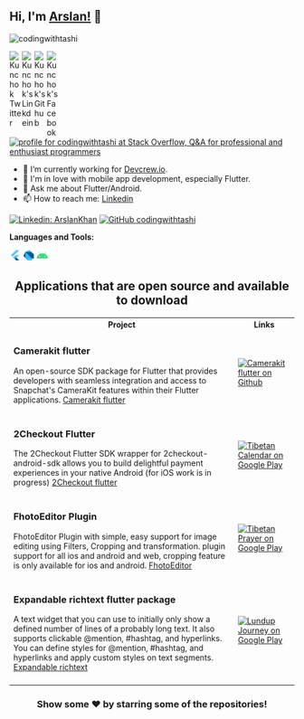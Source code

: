 ## Hi, I'm [Arslan!](http://arslanniazi.com/) 👋

<p align="left"> <img src="https://komarev.com/ghpvc/?username=codingwithtashi&label=Views&color=blue&style=plastic" alt="codingwithtashi" /> </p>

<a href="https://stackoverflow.com/users/2849458/m-arslankhan">
  <img align="left" alt="Kunchok Twitter" width="22px" src="https://cdn.jsdelivr.net/npm/simple-icons@v3/icons/twitter.svg" />
</a>
<a href="https://pk.linkedin.com/in/muhammad-arslan-khan">
  <img align="left" alt="Kunchok's Linkdein" width="22px" src="https://cdn.jsdelivr.net/npm/simple-icons@v3/icons/linkedin.svg" />
</a>
<a href="https://github.com/MuhammamdArslanKhan">
  <img align="left" alt="Kunchok's Github" width="22px" src="https://cdn.jsdelivr.net/npm/simple-icons@v3/icons/github.svg" />
</a>
<a href="https://www.facebook.com/Muhammad.Arslan.Niazi">
  <img align="left" alt="Kunchok's Facebook" width="22px" src="https://cdn.jsdelivr.net/npm/simple-icons@v3/icons/facebook.svg" />
</a>

<br/>
<br/>

<a href="https://stackoverflow.com/users/2849458/m-arslankhan"><img src="https://stackoverflow.com/users/flair/2849458.png" width="208" height="58" alt="profile for codingwithtashi at Stack Overflow, Q&amp;A for professional and enthusiast programmers" title="profile for codingwithtashi at Stack Overflow, Q&amp;A for professional and enthusiast programmers"></a>

- 🔭 I’m currently working for [Devcrew.io](https://devcrew.io/).
- 🌱 I'm in love with mobile app development, especially Flutter.
- 💬 Ask me about Flutter/Android.
- 📫 How to reach me: [Linkedin](https://pk.linkedin.com/in/muhammad-arslan-khan)


[![Linkedin: ArslanKhan](https://img.shields.io/badge/-arslankhan-blue?style=flat-square&logo=Linkedin&logoColor=white&link=https://www.linkedin.com/in/muhammad-arslan-khan/)](https://pk.linkedin.com/in/muhammad-arslan-khan)
[![GitHub codingwithtashi](https://img.shields.io/github/followers/MuhammamdArslanKhan?label=follow&style=social)](https://github.com/MuhammamdArslanKhan)



**Languages and Tools:**  

<code><img height="20" src="https://raw.githubusercontent.com/github/explore/80688e429a7d4ef2fca1e82350fe8e3517d3494d/topics/flutter/flutter.png"></code>
<code><img height="20" src="https://raw.githubusercontent.com/github/explore/80688e429a7d4ef2fca1e82350fe8e3517d3494d/topics/dart/dart.png"></code>
<code><img height="20" src="https://raw.githubusercontent.com/github/explore/80688e429a7d4ef2fca1e82350fe8e3517d3494d/topics/android/android.png"></code>

<!-- <a href="https://github.com/codingwithtashi">
  <img align="center" src="https://github-readme-stats.vercel.app/api/top-langs/?username=codingwithtashi&theme=light&hide_langs_below=1" />
</a> -->
<!-- <a href="https://github.com/codingwithtashi">
 <img align="center" src="https://github-readme-stats.vercel.app/api?username=codingwithtashi&show_icons=true&theme=light&line_height=27" alt="Kunchok's github stats"/>
</a> -->
<div align="center">   

  ## Applications that are open source and available to download

<table>
	<tbody width="100%">
	<tr>
		<th>Project</th>	
		<th>Links</th>
	</tr>
	<tr>
		<td>
			<h3>Camerakit flutter</h3>
			<p>An open-source SDK package for Flutter that provides developers with seamless integration and access to Snapchat's CameraKit features within their Flutter applications. <a href="https://github.com/DevCrew-io/camerakit-flutter">Camerakit flutter</a></p>
		</td>
		<td>
			<div>
				<a href="https://github.com/DevCrew-io/camerakit-flutter">
  <img width="150px" src="https://cdn.jsdelivr.net/npm/simple-icons@v3/icons/github.svg" alt="Camerakit flutter on Github" />
</a>
			</div>
		</td>
	</tr>
    	<tr>
		<td>
			<h3>2Checkout Flutter</h3>
			<p>The 2Checkout Flutter SDK wrapper for 2checkout-android-sdk allows you to build delightful payment experiences in your native Android (for iOS work is in progress) <a href="https://github.com/DevCrew-io/2checkout-flutter">2Checkout flutter</a></p>
		</td>
		<td>
			<div>
				<a href="https://github.com/DevCrew-io/2checkout-flutter">
  <img width="150px" src="https://cdn.jsdelivr.net/npm/simple-icons@v3/icons/github.svg" alt="Tibetan Calendar on Google Play" />
</a>
			</div>
		</td>
	</tr>
		<tr>
		<td>
			<h3>FhotoEditor Plugin</h3>
			<p>FhotoEditor Plugin with simple, easy support for image editing using Filters, Cropping and transformation. plugin support for all ios and android and web, cropping feature is only available for ios and android. <a href="https://github.com/DevCrew-io/FhotoEditor">FhotoEditor</a></p>
		</td>
		<td>
			<div>
				<a href="https://github.com/DevCrew-io/FhotoEditor">
   <img width="150px" src="https://cdn.jsdelivr.net/npm/simple-icons@v3/icons/github.svg"alt="Tibetan Prayer on Google Play" />
</a>
			</div>
		</td>
	</tr>
    	<tr>
		<td>
			<h3>Expandable richtext flutter package</h3>
			<p>A text widget that you can use to initially only show a defined number of lines of a probably long text. It also supports clickable @‌mention, #hashtag, and hyperlinks. You can define styles for @‌mention, #hashtag, and hyperlinks and apply custom styles on text segments. <a href="https://github.com/DevCrew-io/expandable-richtext">Expandable richtext</a></p>
		</td>
		<td>
			<div>
				<a href="https://github.com/DevCrew-io/expandable-richtext">
   <img width="150px" src="https://cdn.jsdelivr.net/npm/simple-icons@v3/icons/github.svg"alt="Lundup Journey on Google Play" />
</a>
			</div>
		</td>
	</tr>
    	<tr>
		<td>
		
</table>


### Show some ❤️ by starring some of the repositories!   


</div>
